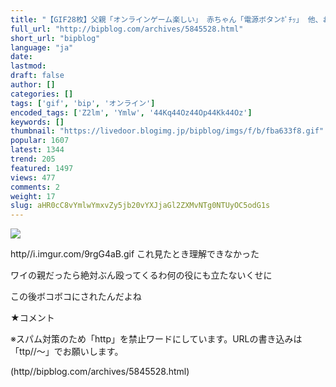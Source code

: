 ```yaml
---
title: "【GIF28枚】父親「オンラインゲーム楽しい」 赤ちゃん「電源ボタンﾎﾟﾁｯ」 他、おもしろgifスレ "
full_url: "http://bipblog.com/archives/5845528.html"
short_url: "bipblog"
language: "ja"
date: 
lastmod: 
draft: false
author: []
categories: []
tags: ['gif', 'bip', 'オンライン']
encoded_tags: ['Z2lm', 'Ymlw', '44Kq44Oz44Op44Kk44Oz']
keywords: []
thumbnail: "https://livedoor.blogimg.jp/bipblog/imgs/f/b/fba633f8.gif"
popular: 1607
latest: 1344
trend: 205
featured: 1497
views: 477
comments: 2
weight: 17
slug: aHR0cC8vYmlwYmxvZy5jb20vYXJjaGl2ZXMvNTg0NTUyOC5odG1s
---
```


![](https://livedoor.blogimg.jp/bipblog/imgs/f/b/fba633f8.gif)

<div><p>http//i.imgur.com/9rgG4aB.gif これ見たとき理解できなかった</p><p>ワイの親だったら絶対ぶん殴ってくるわ何の役にも立たないくせに</p><p>この後ボコボコにされたんだよね</p><p class='meiryo'>★コメント</p><p class='center'><p class='kyakuchu center'>※スパム対策のため「http」を禁止ワードにしています。URLの書き込みは「ttp//～」でお願いします。</p></p> </div>

(http//bipblog.com/archives/5845528.html)
